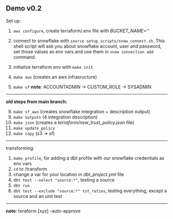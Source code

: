 ## Demo v0.2

Set up:

1. `aws configure`, create terraform/.env file with *BUCKET_NAME=''*

2. connect to snowflake with `source setup_scripts/snow_connect.sh`. This shell script will ask you about snowflake account, user and password, set those values as env vars and use them in `snow connection add` command.
    
3. initialize terraform env with `make init`

4. `make aws` (creates an aws infrasructure)




7. `make sf`
    **note**: ACCOUNTADMIN -> CUSTOM_ROLE -> SYSADMIN 
___

**old steps from main branch:**

8. `make sf_aws` (creates snowflake integration + description output)
9. `make outputs` (4 integration description)
10. `make json` (creates a *terraform/new_trust_policy.json* file)
11. `make update_policy`
12. `make copy` (s3 -> sf)

____
transforming:
1. `make profile`, for adding a dbt profile with our snowflake credentials as env vars
2. `cd` to /transform
3. change a var for your location in *dbt_project.yml* file  
3. `dbt test --select "source:*"`, testing a source
4. `dbt run`
5. `dbt test --exclude "source:*" tst_ratios`, testing everything, except a source and an unit test
___

**note**: teraform [xyz] -auto-approve 
